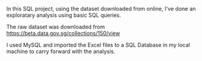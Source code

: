 In this SQL project, using the dataset downloaded from online, I've done an exploratary analysis using basic SQL queries.

The raw dataset was downloaded from https://beta.data.gov.sg/collections/150/view

I used MySQL and imported the Excel files to a SQL Database in my local machine to carry forward with the analysis.
